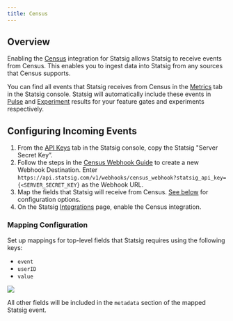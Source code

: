 ```yaml
---
title: Census
---
```


## Overview

Enabling the [Census](https://getcensus.com/) integration for Statsig allows Statsig to receive events from Census. This enables you to ingest data into Statsig from any sources that Census supports. 

You can find all events that Statsig receives from Census in the [Metrics](/metrics) tab in the Statsig console. Statsig will automatically include these events in  [Pulse](/pulse) and [Experiment](/experiments-plus/monitor) results for your feature gates and experiments respectively.

## Configuring Incoming Events

1. From the [API Keys](https://console.statsig.com/api_keys) tab in the Statsig console, copy the Statsig "Server Secret Key”.
2. Follow the steps in the [Census Webhook Guide](https://docs.getcensus.com/destinations/webhook) to create a new Webhook Destination. Enter `https://api.statsig.com/v1/webhooks/census_webhook?statsig_api_key={<SERVER_SECRET_KEY}` as the Webhook URL.
3. Map the fields that Statsig will receive from Census. [See below](#mapping-configuration) for configuration options.
6. On the Statsig [Integrations](https://console.statsig.com/integrations) page, enable the Census integration.

### Mapping Configuration
Set up mappings for top-level fields that Statsig requires using the following keys:
- `event`
- `userID`
- `value`

![](https://user-images.githubusercontent.com/75151332/148701784-11dbe055-c8aa-42bc-b13f-f3e477217272.png)

All other fields will be included in the `metadata` section of the mapped Statsig event.
